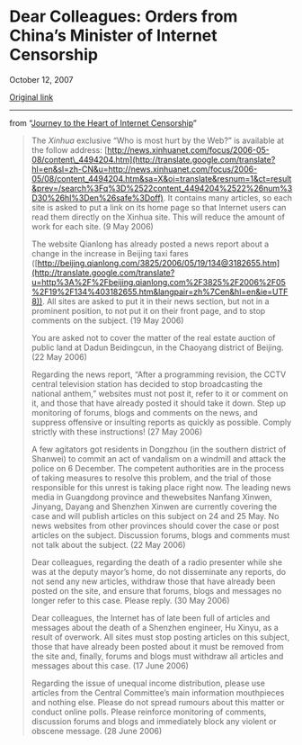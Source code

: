 Dear Colleagues: Orders from China’s Minister of Internet Censorship
====================================================================

October 12, 2007

[Original link](http://www.aaronsw.com/weblog/dearcolleagues)

* * * * *

from “[Journey to the Heart of Internet
Censorship](http://www.rsf.org/article.php3?id_article=23924)”

> The *Xinhua* exclusive “Who is most hurt by the Web?” is available at
> the follow address:
> [http://news.xinhuanet.com/focus/2006-05-08/content\_4494204.htm](http://translate.google.com/translate?hl=en&sl=zh-CN&u=http://news.xinhuanet.com/focus/2006-05/08/content_4494204.htm&sa=X&oi=translate&resnum=1&ct=result&prev=/search%3Fq%3D%2522content_4494204%2522%26num%3D30%26hl%3Den%26safe%3Doff).
> It contains many articles, so each site is asked to put a link on its
> home page so that Internet users can read them directly on the Xinhua
> site. This will reduce the amount of work for each site. (9 May 2006)
>
> The website Qianlong has already posted a news report about a change
> in the increase in Beijing taxi fares
> ([http://beijing.qianlong.com/3825/2006/05/19/134@3182655.htm](http://translate.google.com/translate?u=http%3A%2F%2Fbeijing.qianlong.com%2F3825%2F2006%2F05%2F19%2F134%403182655.htm&langpair=zh%7Cen&hl=en&ie=UTF8)).
> All sites are asked to put it in their news section, but not in a
> prominent position, to not put it on their front page, and to stop
> comments on the subject. (19 May 2006)
>
> You are asked not to cover the matter of the real estate auction of
> public land at Dadun Beidingcun, in the Chaoyang district of Beijing.
> (22 May 2006)
>
> Regarding the news report, “After a programming revision, the CCTV
> central television station has decided to stop broadcasting the
> national anthem,” websites must not post it, refer to it or comment on
> it, and those that have already posted it should take it down. Step up
> monitoring of forums, blogs and comments on the news, and suppress
> offensive or insulting reports as quickly as possible. Comply strictly
> with these instructions! (27 May 2006)
>
> A few agitators got residents in Dongzhou (in the southern district of
> Shanwei) to commit an act of vandalism on a windmill and attack the
> police on 6 December. The competent authorities are in the process of
> taking measures to resolve this problem, and the trial of those
> responsible for this unrest is taking place right now. The leading
> news media in Guangdong province and thewebsites Nanfang Xinwen,
> Jinyang, Dayang and Shenzhen Xinwen are currently covering the case
> and will publish articles on this subject on 24 and 25 May. No news
> websites from other provinces should cover the case or post articles
> on the subject. Discussion forums, blogs and comments must not talk
> about the subject. (22 May 2006)
>
> Dear colleagues, regarding the death of a radio presenter while she
> was at the deputy mayor’s home, do not disseminate any reports, do not
> send any new articles, withdraw those that have already been posted on
> the site, and ensure that forums, blogs and messages no longer refer
> to this case. Please reply. (30 May 2006)
>
> Dear colleagues, the Internet has of late been full of articles and
> messages about the death of a Shenzhen engineer, Hu Xinyu, as a result
> of overwork. All sites must stop posting articles on this subject,
> those that have already been posted about it must be removed from the
> site and, finally, forums and blogs must withdraw all articles and
> messages about this case. (17 June 2006)
>
> Regarding the issue of unequal income distribution, please use
> articles from the Central Committee’s main information mouthpieces and
> nothing else. Please do not spread rumours about this matter or
> conduct online polls. Please reinforce monitoring of comments,
> discussion forums and blogs and immediately block any violent or
> obscene message. (28 June 2006)
